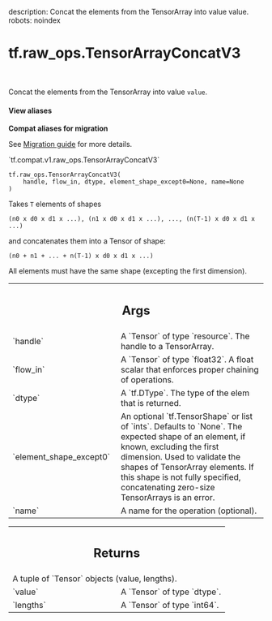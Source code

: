 description: Concat the elements from the TensorArray into value value.
robots: noindex

# tf.raw_ops.TensorArrayConcatV3

<!-- Insert buttons and diff -->

<table class="tfo-notebook-buttons tfo-api nocontent" align="left">

</table>



Concat the elements from the TensorArray into value `value`.

<section class="expandable">
  <h4 class="showalways">View aliases</h4>
  <p>
<b>Compat aliases for migration</b>
<p>See
<a href="https://www.tensorflow.org/guide/migrate">Migration guide</a> for
more details.</p>
<p>`tf.compat.v1.raw_ops.TensorArrayConcatV3`</p>
</p>
</section>

<pre class="devsite-click-to-copy prettyprint lang-py tfo-signature-link">
<code>tf.raw_ops.TensorArrayConcatV3(
    handle, flow_in, dtype, element_shape_except0=None, name=None
)
</code></pre>



<!-- Placeholder for "Used in" -->

Takes `T` elements of shapes

  ```
  (n0 x d0 x d1 x ...), (n1 x d0 x d1 x ...), ..., (n(T-1) x d0 x d1 x ...)
  ```

and concatenates them into a Tensor of shape:

  ```(n0 + n1 + ... + n(T-1) x d0 x d1 x ...)```

All elements must have the same shape (excepting the first dimension).

<!-- Tabular view -->
 <table class="responsive fixed orange">
<colgroup><col width="214px"><col></colgroup>
<tr><th colspan="2"><h2 class="add-link">Args</h2></th></tr>

<tr>
<td>
`handle`
</td>
<td>
A `Tensor` of type `resource`. The handle to a TensorArray.
</td>
</tr><tr>
<td>
`flow_in`
</td>
<td>
A `Tensor` of type `float32`.
A float scalar that enforces proper chaining of operations.
</td>
</tr><tr>
<td>
`dtype`
</td>
<td>
A `tf.DType`. The type of the elem that is returned.
</td>
</tr><tr>
<td>
`element_shape_except0`
</td>
<td>
An optional `tf.TensorShape` or list of `ints`. Defaults to `None`.
The expected shape of an element, if known,
excluding the first dimension. Used to validate the shapes of
TensorArray elements. If this shape is not fully specified, concatenating
zero-size TensorArrays is an error.
</td>
</tr><tr>
<td>
`name`
</td>
<td>
A name for the operation (optional).
</td>
</tr>
</table>



<!-- Tabular view -->
 <table class="responsive fixed orange">
<colgroup><col width="214px"><col></colgroup>
<tr><th colspan="2"><h2 class="add-link">Returns</h2></th></tr>
<tr class="alt">
<td colspan="2">
A tuple of `Tensor` objects (value, lengths).
</td>
</tr>
<tr>
<td>
`value`
</td>
<td>
A `Tensor` of type `dtype`.
</td>
</tr><tr>
<td>
`lengths`
</td>
<td>
A `Tensor` of type `int64`.
</td>
</tr>
</table>

